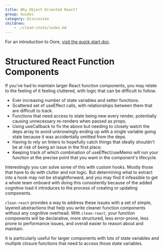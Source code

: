 ```yaml
---
title: Why Object Oriented React?
group: Guides
category: Discussion
children:
    - ./clean-state/index.md
---
```



For an introduction to Oore, [visit the quick start doc](https://cleanjsweb.github.io/neat-react).

# Structured React Function Components
If you've had to maintain larger React function components, you may relate to the feeling of it feeling cluttered, with logic that can be difficult to follow.

- Ever increasing number of state variables and setter functions.
- Scattered set of useEffect calls, with relationships between them that are difficult to track.
- Functions that need access to state being new every render, potentially causing unnecessary re-renders when passed as props.
- Using useCallback to fix the above but needing to closely watch the deps array to avoid unknowingly ending up with a single variable going stale because it was accidentally omitted from the deps.
- Having to rely on linters to hopefully catch things that ideally shouldn't be at risk of being an issue in the first place.
- Keeping track of which combination of useEffect/useMemo will run your function at the precise point that you want in the component's lifecycle.

Interestingly you can solve some of this with custom hooks. Mostly those that have to do with clutter and not logic. But determining what to extract into a hook may not be straightforward, and you may find it infeasible to get a whole team onboard with doing this consistently because of the added cognitive load it introduces to the process of creating or updating components.

`clean-react` provides a way to address these issues with a set of simple, layered abstractions that help you write cleaner function components without any cognitive overhead. With `clean-react`, your function components will be declarative, more structured, less error-prone, less prone to performance issues, and overall easier to reason about and maintain.

It is particularly useful for larger components with lots of state variables and multiple closure functions that need to access those state variables.

